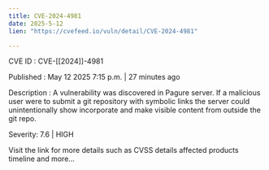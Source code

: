 ```yaml
---
title: CVE-2024-4981
date: 2025-5-12
lien: "https://cvefeed.io/vuln/detail/CVE-2024-4981"

---
```


CVE ID : CVE-[[2024]]-4981

Published :  May 12
2025
7:15 p.m. | 27 minutes ago

Description : A vulnerability was discovered in Pagure server. If a malicious user were to submit a git repository with symbolic links
the server could unintentionally show incorporate and make visible content from outside the git repo.

Severity: 7.6 | HIGH

Visit the link for more details
such as CVSS details
affected products
timeline
and more...
